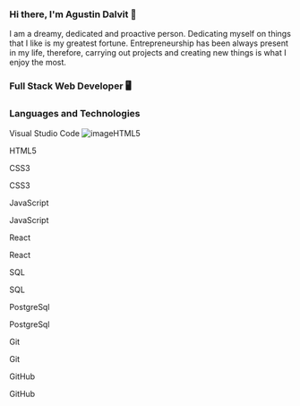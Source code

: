 ### Hi there, I'm Agustin Dalvit 👋

I am a dreamy, dedicated and proactive person. Dedicating myself on things that I like is my greatest fortune. Entrepreneurship has been always present in my life, therefore, carrying out projects and creating new things is what I enjoy the most.

### Full Stack Web Developer 🖥️

### Languages and Technologies 

Visual Studio Code
![image](https://user-images.githubusercontent.com/88558875/150271692-ef24fac0-a760-4f98-8375-8d381ca9910f.png)HTML5

HTML5

CSS3

CSS3

JavaScript

JavaScript

React

React

SQL

SQL

PostgreSql

PostgreSql

Git

Git

GitHub

GitHub


<!--
**zineR1/zineR1** is a ✨ _special_ ✨ repository because its `README.md` (this file) appears on your GitHub profile.

Here are some ideas to get you started:

- 🔭 I’m currently working on ...
- 🌱 I’m currently learning ...
- 👯 I’m looking to collaborate on ...
- 🤔 I’m looking for help with ...
- 💬 Ask me about ...
- 📫 How to reach me: ...
- 😄 Pronouns: ...
- ⚡ Fun fact: ...
-->
